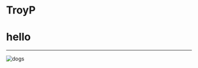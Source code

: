 # TroyP
# hello
---
![dogs](https://www.google.com/url?sa=i&url=https%3A%2F%2Feconomictimes.indiatimes.com%2Fnews%2Finternational%2Fworld-news%2Fmeet-dogor-the-18000-year-puppy%2Fdogs-as-pets%2Fslideshow%2F72326925.cms&psig=AOvVaw1MB_Vpa2oXmwl72ostjS-2&ust=1637512728686000&source=images&cd=vfe&ved=0CAsQjRxqFwoTCJijqLawp_QCFQAAAAAdAAAAABAP)
